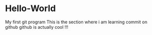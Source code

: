 # Hello-World
My first git program
This is the section where i am learning commit on github
github is actually cool !!!
